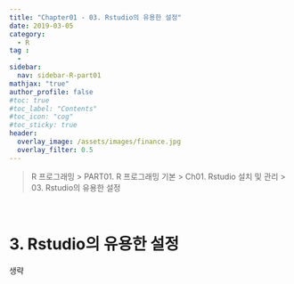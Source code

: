 ```yaml
---
title: "Chapter01 - 03. Rstudio의 유용한 설정"
date: 2019-03-05
category:
  - R
tag :
  -
sidebar:
  nav: sidebar-R-part01
mathjax: "true"
author_profile: false
#toc: true
#toc_label: "Contents"
#toc_icon: "cog"
#toc_sticky: true
header:
  overlay_image: /assets/images/finance.jpg
  overlay_filter: 0.5
---
```

> R 프로그래밍 > PART01. R 프로그래밍 기본 > Ch01. Rstudio 설치 및 관리 > 03. Rstudio의 유용한 설정

<br>

# 3. Rstudio의 유용한 설정

생략
